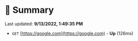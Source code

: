 # 📖 Summary
Last updated: **9/13/2022, 1:49:35 PM**

- `GET` [https://google.com](https://google.com) - **Up** (126ms)
